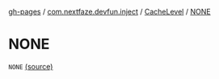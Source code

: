 [gh-pages](../../index.md) / [com.nextfaze.devfun.inject](../index.md) / [CacheLevel](index.md) / [NONE](./-n-o-n-e.md)

# NONE

`NONE` [(source)](https://github.com/NextFaze/dev-fun/tree/master/devfun/src/main/java/com/nextfaze/devfun/inject/InstanceProviders.kt#L50)